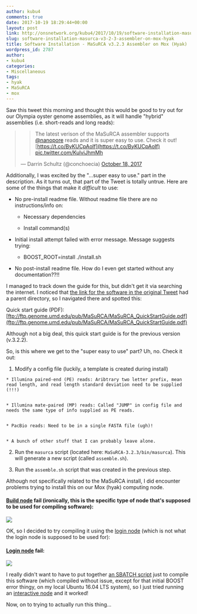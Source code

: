 ```yaml
---
author: kubu4
comments: true
date: 2017-10-19 18:29:44+00:00
layout: post
link: http://onsnetwork.org/kubu4/2017/10/19/software-installation-masurca-v3-2-3-assembler-on-mox-hyak/
slug: software-installation-masurca-v3-2-3-assembler-on-mox-hyak
title: Software Installation - MaSuRCA v3.2.3 Assembler on Mox (Hyak)
wordpress_id: 2787
author:
- kubu4
categories:
- Miscellaneous
tags:
- hyak
- MaSuRCA
- mox
---
```


Saw this tweet this morning and thought this would be good to try out for our Olympia oyster genome assemblies, as it will handle "hybrid" assemblies (i.e. short-reads and long reads):



<blockquote>

> 
> The latest verison of the MaSuRCA assembler supports [@nanopore](https://twitter.com/nanopore?ref_src=twsrc%5Etfw) reads and it is super easy to use. Check it out! [https://t.co/ByKUCpAoIf](https://t.co/ByKUCpAoIf) [pic.twitter.com/KulviJhmMh](https://t.co/KulviJhmMh)
> 
> 
— Darrin Schultz (@conchoecia) [October 18, 2017](https://twitter.com/conchoecia/status/920771453728854016?ref_src=twsrc%5Etfw)</blockquote>





Additionally, I was excited by the "...super easy to use." part in the description. As it turns out, that part of the Tweet is totally untrue. Here are some of the things that make it _difficult_ to use:





  * No pre-install readme file. Without readme file there are no instructions/info on:



    * Necessary dependencies


    * Install command(s)




  * Initial install attempt failed with error message. Message suggests trying:



    * BOOST_ROOT=install ./install.sh




  * No post-install readme  file. How do I even get started without any documentation??!!






I managed to track down the guide for this, but didn't get it via searching the internet. I noticed that [the link for the software in the original Tweet](ftp://ftp.genome.umd.edu/pub/MaSuRCA/latest/) had a parent directory, so I navigated there and spotted this:

Quick start guide (PDF): [ftp://ftp.genome.umd.edu/pub/MaSuRCA/MaSuRCA_QuickStartGuide.pdf](ftp://ftp.genome.umd.edu/pub/MaSuRCA/MaSuRCA_QuickStartGuide.pdf)

Although not a big deal, this quick start guide is for the previous version (v.3.2.2).

So, is this where we get to the "super easy to use" part? Uh, no. Check it out:





  1. Modify a config file (luckily, a template is created during install)



    * Illumina paired-end (PE) reads: Aribtrary two letter prefix, mean read length, and read length standard deviation need to be supplied (!!!)


    * Illumina mate-paired (MP) reads: Called "JUMP" in config file and needs the same type of info supplied as PE reads.


    * PacBio reads: Need to be in a single FASTA file (ugh)!


    * A bunch of other stuff that I can probably leave alone.




  2. Run the `masurca` script (located here: `MaSuRCA-3.2.3/bin/masurca`). This will generate a new script (called `assemble.sh`).



  3. Run the `assemble.sh` script that was created in the previous step.





Although not specifically related to the MaSuRCA install, I did encounter problems trying to install this on our Mox (hyak) computing node.



#### [Build node](https://github.com/RobertsLab/hyak_mox/wiki/Node-Types#build-node) fail (ironically, this is the specific type of node that's supposed to be used for compiling software):



[![](http://owl.fish.washington.edu/Athaliana/20171019_mox_build_masurca_fail.png)](http://owl.fish.washington.edu/Athaliana/20171019_mox_build_masurca_fail.png)

OK, so I decided to try compiling it using the [login node](https://github.com/RobertsLab/hyak_mox/wiki/Node-Types#login-node) (which is not what the login node is supposed to be used for):



#### [Login node](https://github.com/RobertsLab/hyak_mox/wiki/Node-Types#login-node) fail:



[![](http://owl.fish.washington.edu/Athaliana/20171019_mox_login_masurca_fail.png)](http://owl.fish.washington.edu/Athaliana/20171019_mox_login_masurca_fail.png)

I really didn't want to have to put together [an SBATCH script](https://github.com/RobertsLab/hyak_mox/wiki/Running-a-Job) just to compile this software (which compiled without issue, except for that initial BOOST error thingy, on my local Ubuntu 16.04 LTS system), so I just tried running an [interactive node](https://github.com/RobertsLab/hyak_mox/wiki/Node-Types#interactive-node) and it worked!

Now, on to trying to actually run this thing...
